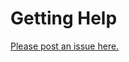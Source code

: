 # Getting Help

[Please post an issue here.](https://github.com/alejandro5042/azdo-userscripts/issues)

